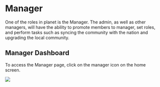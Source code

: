 # Manager

One of the roles in planet is the Manager. The admin, as well as other managers, will have the ability to promote members to manager, set roles, and perform tasks such as syncing the community with the nation and upgrading the local community.

## Manager Dashboard

To access the Manager page, click on the manager icon on the home screen.

![](images/planet-feedback-to-manager.png)
